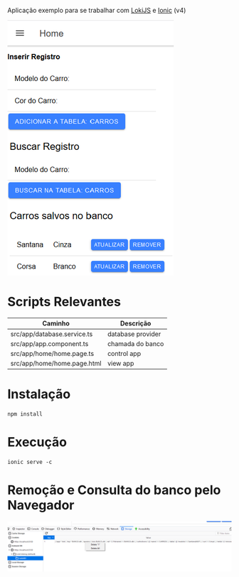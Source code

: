 Aplicação exemplo para se trabalhar 
com [LokiJS](http://lokijs.org/#/) e 
[Ionic](ionicframework.com) (v4)

![alt text](https://raw.githubusercontent.com/rafaelbaiolim/ionic-lokijs/master/images/apresentacao.png)

Scripts Relevantes 
=====================
| Caminho | Descrição  |
|---|---|
|  src/app/database.service.ts  | database provider  |
|  src/app/app.component.ts |  chamada do banco |
|  src/app/home/home.page.ts | control app  |
|  src/app/home/home.page.html | view app  |


Instalação
====================

```
npm install
```

Execução
=====================
```
ionic serve -c
```

Remoção e Consulta do banco pelo Navegador
====================

![alt text](https://raw.githubusercontent.com/rafaelbaiolim/ionic-lokijs/master/images/query_delete_indexdb.png)
